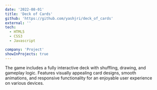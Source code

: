 ```yaml
---
date: '2022-08-01'
title: 'Deck of Cards'
github: 'https://github.com/yashjri/deck_of_cards'
external: ''
tech:
  - HTML5
  - CSS3
  - Javascript

company: 'Project'
showInProjects: true
---
```


The game includes a fully interactive deck with shuffling, drawing, and gameplay logic. Features visually appealing card designs, smooth animations, and responsive functionality for an enjoyable user experience on various devices.
